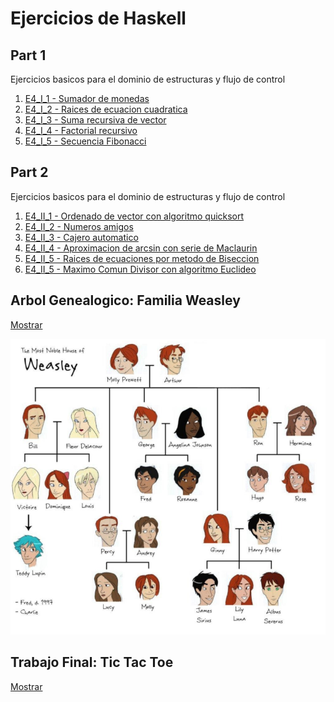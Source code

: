 # Ejercicios de Haskell

## Part 1
Ejercicios basicos para el dominio de estructuras y flujo de control
1. [E4_I_1 - Sumador de monedas](https://github.com/Medina1402/LPD-Haskell/blob/main/Basicos/E4_I_1.hs)
2. [E4_I_2 - Raices de ecuacion cuadratica](https://github.com/Medina1402/LPD-Haskell/blob/main/Basicos/E4_I_2.hs)
3. [E4_I_3 - Suma recursiva de vector](https://github.com/Medina1402/LPD-Haskell/blob/main/Basicos/E4_I_3.hs)
4. [E4_I_4 - Factorial recursivo](https://github.com/Medina1402/LPD-Haskell/blob/main/Basicos/E4_I_4.hs)
5. [E4_I_5 - Secuencia Fibonacci](https://github.com/Medina1402/LPD-Haskell/blob/main/Basicos/E4_I_5.hs)

## Part 2
Ejercicios basicos para el dominio de estructuras y flujo de control
1. [E4_II_1 - Ordenado de vector con algoritmo quicksort](https://github.com/Medina1402/LPD-Haskell/blob/main/Basicos/E4_II_1.hs)
2. [E4_II_2 - Numeros amigos](https://github.com/Medina1402/LPD-Haskell/blob/main/Basicos/E4_II_2.hs)
3. [E4_II_3 - Cajero automatico](https://github.com/Medina1402/LPD-Haskell/blob/main/Basicos/E4_II_3.hs)
4. [E4_II_4 - Aproximacion de arcsin con serie de Maclaurin](https://github.com/Medina1402/LPD-Haskell/blob/main/Basicos/E4_II_4.hs)
5. [E4_II_5 - Raices de ecuaciones por metodo de Biseccion](https://github.com/Medina1402/LPD-Haskell/blob/main/Basicos/E4_II_5.hs)
6. [E4_II_5 - Maximo Comun Divisor con algoritmo Euclideo](https://github.com/Medina1402/LPD-Haskell/blob/main/Basicos/E4_II_6.hs)

## Arbol Genealogico: Familia Weasley
[Mostrar](https://github.com/Medina1402/LPD-Haskell/blob/main/Arbol_Genealogico/Arbol.hs)

![familia Weasley](./Arbol_Genealogico/Weasley.png)

## Trabajo Final: Tic Tac Toe
[Mostrar](https://github.com/Medina1402/LPD-Haskell/blob/main/Tic_Tac_Toe/tictactoe.hs)

